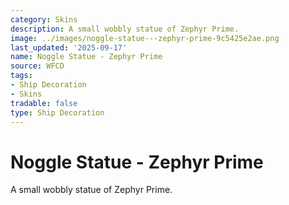 ```yaml
---
category: Skins
description: A small wobbly statue of Zephyr Prime.
image: ../images/noggle-statue---zephyr-prime-9c5425e2ae.png
last_updated: '2025-09-17'
name: Noggle Statue - Zephyr Prime
source: WFCD
tags:
- Ship Decoration
- Skins
tradable: false
type: Ship Decoration
---
```


# Noggle Statue - Zephyr Prime

A small wobbly statue of Zephyr Prime.

